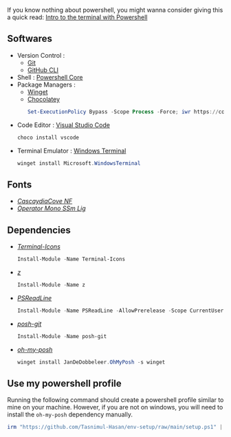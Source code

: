 If you know nothing about powershell, you might wanna consider giving this a quick read: [Intro to the terminal with Powershell](./intro-to-terminal-with-powershell.md)

## Softwares

- Version Control :
  - <a href="https://git-scm.com/">Git</a>
  - <a href="https://cli.github.com/">GitHub CLI</a>
- Shell : <a href="https://docs.microsoft.com/en-us/powershell/scripting/install/installing-powershell-on-windows?view=powershell-7.2#installing-the-msi-package">Powershell Core</a>
- Package Managers :
  - <a href="https://www.microsoft.com/store/productId/9NBLGGH4NNS1">Winget</a>
  - <a href="https://chocolatey.org/install">Chocolatey</a>
    ```ps1
    Set-ExecutionPolicy Bypass -Scope Process -Force; iwr https://community.chocolatey.org/install.ps1 -UseBasicParsing | iex
    ```
- Code Editor : <a href="https://code.visualstudio.com/">Visual Studio Code</a>
  ```ps1
  choco install vscode
  ```
- Terminal Emulator : <a href="https://apps.microsoft.com/store/detail/windows-terminal/9N0DX20HK701">Windows Terminal</a>
  ```ps1
  winget install Microsoft.WindowsTerminal
  ```

## Fonts

- _[CascaydiaCove NF](https://github.com/ryanoasis/nerd-fonts/releases/download/v2.1.0/CascadiaCode.zip)_
- _[Operator Mono SSm Lig](https://drive.google.com/file/d/1Je6Cc-2GYPz2QAd94yf5ne7JHolePyD7/view?usp=sharing)_

## Dependencies

- _[Terminal-Icons](https://www.powershellgallery.com/packages/Terminal-Icons/)_
  ```ps1
  Install-Module -Name Terminal-Icons
  ```
- _[z](https://www.powershellgallery.com/packages/z/1.1.13)_

  ```ps1
  Install-Module -Name z
  ```

- _[PSReadLine](https://www.powershellgallery.com/packages/PSReadLine/2.2.0-beta1)_

  ```ps1
  Install-Module -Name PSReadLine -AllowPrerelease -Scope CurrentUser -Force -SkipPublisherCheck
  ```

- _[posh-git](https://www.powershellgallery.com/packages/posh-git/)_
  ```ps1
  Install-Module -Name posh-git
  ```
- _[oh-my-posh](https://ohmyposh.dev/docs/installation/windows)_
  ```ps1
  winget install JanDeDobbeleer.OhMyPosh -s winget
  ```

## Use my powershell profile

Running the following command should create a powershell profile similar to mine on your machine. However, if you are not on windows, you will need to install the `oh-my-posh` dependency manually.

```ps1
irm "https://github.com/Tasnimul-Hasan/env-setup/raw/main/setup.ps1" | iex
```
